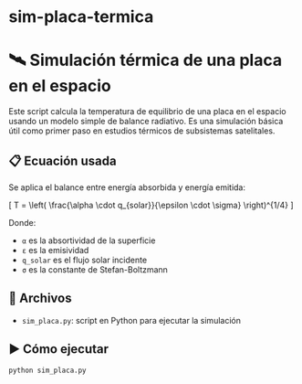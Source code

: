 # sim-placa-termica
# 🛰️ Simulación térmica de una placa en el espacio

Este script calcula la temperatura de equilibrio de una placa en el espacio usando un modelo simple de balance radiativo. Es una simulación básica útil como primer paso en estudios térmicos de subsistemas satelitales.

## 📋 Ecuación usada

Se aplica el balance entre energía absorbida y energía emitida:

\[
T = \left( \frac{\alpha \cdot q_{solar}}{\epsilon \cdot \sigma} \right)^{1/4}
\]

Donde:

- `α` es la absortividad de la superficie
- `ε` es la emisividad
- `q_solar` es el flujo solar incidente
- `σ` es la constante de Stefan-Boltzmann

## 📂 Archivos

- `sim_placa.py`: script en Python para ejecutar la simulación

## ▶️ Cómo ejecutar

```bash
python sim_placa.py

